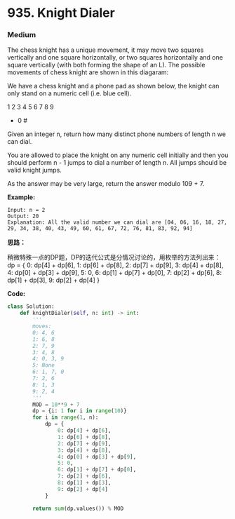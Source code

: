 # 935. Knight Dialer
### Medium

The chess knight has a unique movement, it may move two squares vertically and one square horizontally, or two squares horizontally and one square vertically (with both forming the shape of an L). The possible movements of chess knight are shown in this diagaram:

We have a chess knight and a phone pad as shown below, the knight can only stand on a numeric cell (i.e. blue cell).

1  2  3
4  5  6
7  8  9
*  0  #

Given an integer n, return how many distinct phone numbers of length n we can dial.

You are allowed to place the knight on any numeric cell initially and then you should perform n - 1 jumps to dial a number of length n. All jumps should be valid knight jumps.

As the answer may be very large, return the answer modulo 109 + 7.

**Example:**

```
Input: n = 2
Output: 20
Explanation: All the valid number we can dial are [04, 06, 16, 18, 27, 29, 34, 38, 40, 43, 49, 60, 61, 67, 72, 76, 81, 83, 92, 94]
```

**思路：**

稍微特殊一点的DP题，DP的迭代公式是分情况讨论的，用枚举的方法列出来：
dp = {
    0: dp[4] + dp[6],
    1: dp[6] + dp[8],
    2: dp[7] + dp[9],
    3: dp[4] + dp[8],
    4: dp[0] + dp[3] + dp[9],
    5: 0,
    6: dp[1] + dp[7] + dp[0],
    7: dp[2] + dp[6],
    8: dp[1] + dp[3],
    9: dp[2] + dp[4]
}


**Code:**
```python
class Solution:
    def knightDialer(self, n: int) -> int:
        '''
        moves:
        0: 4, 6
        1: 6, 8
        2: 7, 9
        3: 4, 8
        4: 0, 3, 9
        5: None
        6: 1, 7, 0
        7: 2, 6
        8: 1, 3
        9: 2, 4
        '''
        MOD = 10**9 + 7
        dp = {i: 1 for i in range(10)}
        for i in range(1, n):
            dp = {
                0: dp[4] + dp[6],
                1: dp[6] + dp[8],
                2: dp[7] + dp[9],
                3: dp[4] + dp[8],
                4: dp[0] + dp[3] + dp[9],
                5: 0,
                6: dp[1] + dp[7] + dp[0],
                7: dp[2] + dp[6],
                8: dp[1] + dp[3],
                9: dp[2] + dp[4]
            }

        return sum(dp.values()) % MOD
```
